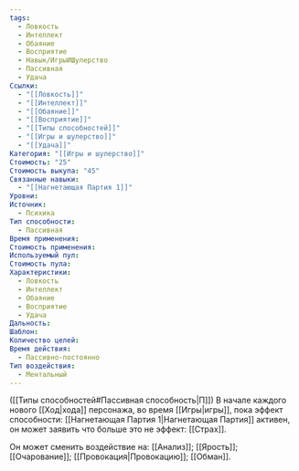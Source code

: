 ```yaml
---
tags:
  - Ловкость
  - Интеллект
  - Обаяние
  - Восприятие
  - Навык/ИгрыИШулерство
  - Пассивная
  - Удача
Ссылки:
  - "[[Ловкость]]"
  - "[[Интеллект]]"
  - "[[Обаяние]]"
  - "[[Восприятие]]"
  - "[[Типы способностей]]"
  - "[[Игры и шулерство]]"
  - "[[Удача]]"
Категория: "[[Игры и шулерство]]"
Стоимость: "25"
Стоимость выкупа: "45"
Связанные навыки:
  - "[[Нагнетающая Партия 1]]"
Уровни: 
Источник:
  - Психика
Тип способности:
  - Пассивная
Время применения: 
Стоимость применения: 
Используемый пул: 
Стоимость пула: 
Характеристики:
  - Ловкость
  - Интеллект
  - Обаяние
  - Восприятие
  - Удача
Дальность: 
Шаблон: 
Количество целей: 
Время действия:
  - Пассивно-постоянно
Тип воздействия:
  - Ментальный
---
```

([[Типы способностей#Пассивная способность|П]]) В начале каждого нового [[Ход|хода]] персонажа, во время [[Игры|игры]], пока эффект способности: [[Нагнетающая Партия 1|Нагнетающая Партия]] активен, он может заявить что больше это не эффект: [[Страх]].

Он может сменить воздействие на: [[Анализ]]; [[Ярость]]; [[Очарование]]; [[Провокация|Провокацию]]; [[Обман]]. 
